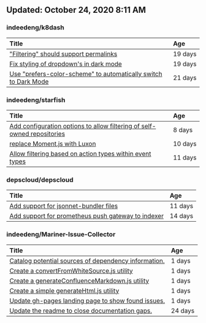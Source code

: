 ## Updated: October 24, 2020 8:11 AM


### indeedeng/k8dash
|**Title**|**Age**|
|:----|:----|
|["Filtering" should support permalinks](https://github.com/indeedeng/k8dash/issues/153)|19&nbsp;days|
|[Fix styling of dropdown's in dark mode](https://github.com/indeedeng/k8dash/issues/152)|19&nbsp;days|
|[Use "prefers-color-scheme" to automatically switch to Dark Mode](https://github.com/indeedeng/k8dash/issues/144)|21&nbsp;days|


### indeedeng/starfish
|**Title**|**Age**|
|:----|:----|
|[Add configuration options to allow filtering of self-owned repositories](https://github.com/indeedeng/starfish/issues/65)|8&nbsp;days|
|[replace Moment.js with Luxon](https://github.com/indeedeng/starfish/issues/60)|10&nbsp;days|
|[Allow filtering based on action types within event types](https://github.com/indeedeng/starfish/issues/58)|11&nbsp;days|


### depscloud/depscloud
|**Title**|**Age**|
|:----|:----|
|[Add support for jsonnet-bundler files](https://github.com/depscloud/depscloud/issues/115)|11&nbsp;days|
|[Add support for prometheus push gateway to indexer](https://github.com/depscloud/depscloud/issues/108)|14&nbsp;days|


### indeedeng/Mariner-Issue-Collector
|**Title**|**Age**|
|:----|:----|
|[Catalog potential sources of dependency information.](https://github.com/indeedeng/Mariner-Issue-Collector/issues/19)|1&nbsp;days|
|[Create a convertFromWhiteSource.js utility](https://github.com/indeedeng/Mariner-Issue-Collector/issues/18)|1&nbsp;days|
|[Create a generateConfluenceMarkdown.js utility](https://github.com/indeedeng/Mariner-Issue-Collector/issues/17)|1&nbsp;days|
|[Create a simple generateHtml.js utility](https://github.com/indeedeng/Mariner-Issue-Collector/issues/16)|1&nbsp;days|
|[Update gh-pages landing page to show found issues.](https://github.com/indeedeng/Mariner-Issue-Collector/issues/15)|1&nbsp;days|
|[Update the readme to close documentation gaps.](https://github.com/indeedeng/Mariner-Issue-Collector/issues/2)|24&nbsp;days|